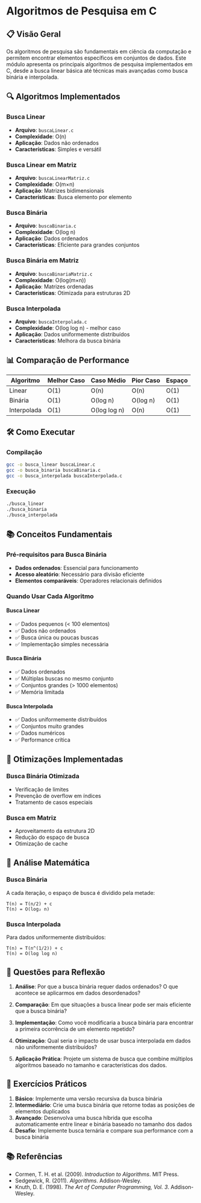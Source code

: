 # Algoritmos de Pesquisa em C

## 📋 Visão Geral

Os algoritmos de pesquisa são fundamentais em ciência da computação e permitem encontrar elementos específicos em conjuntos de dados. Este módulo apresenta os principais algoritmos de pesquisa implementados em C, desde a busca linear básica até técnicas mais avançadas como busca binária e interpolada.

## 🔍 Algoritmos Implementados

### Busca Linear
- **Arquivo**: `buscaLinear.c`
- **Complexidade**: O(n)
- **Aplicação**: Dados não ordenados
- **Características**: Simples e versátil

### Busca Linear em Matriz
- **Arquivo**: `buscaLinearMatriz.c`
- **Complexidade**: O(m×n)
- **Aplicação**: Matrizes bidimensionais
- **Características**: Busca elemento por elemento

### Busca Binária
- **Arquivo**: `buscaBinaria.c`
- **Complexidade**: O(log n)
- **Aplicação**: Dados ordenados
- **Características**: Eficiente para grandes conjuntos

### Busca Binária em Matriz
- **Arquivo**: `buscaBinariaMatriz.c`
- **Complexidade**: O(log(m×n))
- **Aplicação**: Matrizes ordenadas
- **Características**: Otimizada para estruturas 2D

### Busca Interpolada
- **Arquivo**: `buscaInterpolada.c`
- **Complexidade**: O(log log n) - melhor caso
- **Aplicação**: Dados uniformemente distribuídos
- **Características**: Melhora da busca binária

## 📊 Comparação de Performance

| Algoritmo | Melhor Caso | Caso Médio | Pior Caso | Espaço |
|-----------|-------------|------------|-----------|---------|
| Linear | O(1) | O(n) | O(n) | O(1) |
| Binária | O(1) | O(log n) | O(log n) | O(1) |
| Interpolada | O(1) | O(log log n) | O(n) | O(1) |

## 🛠️ Como Executar

### Compilação
```bash
gcc -o busca_linear buscaLinear.c
gcc -o busca_binaria buscaBinaria.c
gcc -o busca_interpolada buscaInterpolada.c
```

### Execução
```bash
./busca_linear
./busca_binaria
./busca_interpolada
```

## 📚 Conceitos Fundamentais

### Pré-requisitos para Busca Binária
- **Dados ordenados**: Essencial para funcionamento
- **Acesso aleatório**: Necessário para divisão eficiente
- **Elementos comparáveis**: Operadores relacionais definidos

### Quando Usar Cada Algoritmo

#### Busca Linear
- ✅ Dados pequenos (< 100 elementos)
- ✅ Dados não ordenados
- ✅ Busca única ou poucas buscas
- ✅ Implementação simples necessária

#### Busca Binária
- ✅ Dados ordenados
- ✅ Múltiplas buscas no mesmo conjunto
- ✅ Conjuntos grandes (> 1000 elementos)
- ✅ Memória limitada

#### Busca Interpolada
- ✅ Dados uniformemente distribuídos
- ✅ Conjuntos muito grandes
- ✅ Dados numéricos
- ✅ Performance crítica

## 🔧 Otimizações Implementadas

### Busca Binária Otimizada
- Verificação de limites
- Prevenção de overflow em índices
- Tratamento de casos especiais

### Busca em Matriz
- Aproveitamento da estrutura 2D
- Redução do espaço de busca
- Otimização de cache

## 🧮 Análise Matemática

### Busca Binária
A cada iteração, o espaço de busca é dividido pela metade:
```
T(n) = T(n/2) + c
T(n) = O(log₂ n)
```

### Busca Interpolada
Para dados uniformemente distribuídos:
```
T(n) = T(n^(1/2)) + c
T(n) = O(log log n)
```

## 🤔 Questões para Reflexão

1. **Análise**: Por que a busca binária requer dados ordenados? O que acontece se aplicarmos em dados desordenados?

2. **Comparação**: Em que situações a busca linear pode ser mais eficiente que a busca binária?

3. **Implementação**: Como você modificaria a busca binária para encontrar a primeira ocorrência de um elemento repetido?

4. **Otimização**: Qual seria o impacto de usar busca interpolada em dados não uniformemente distribuídos?

5. **Aplicação Prática**: Projete um sistema de busca que combine múltiplos algoritmos baseado no tamanho e características dos dados.

## 📖 Exercícios Práticos

1. **Básico**: Implemente uma versão recursiva da busca binária
2. **Intermediário**: Crie uma busca binária que retorne todas as posições de elementos duplicados
3. **Avançado**: Desenvolva uma busca híbrida que escolha automaticamente entre linear e binária baseado no tamanho dos dados
4. **Desafio**: Implemente busca ternária e compare sua performance com a busca binária

## 📚 Referências

- Cormen, T. H. et al. (2009). *Introduction to Algorithms*. MIT Press.
- Sedgewick, R. (2011). *Algorithms*. Addison-Wesley.
- Knuth, D. E. (1998). *The Art of Computer Programming, Vol. 3*. Addison-Wesley.